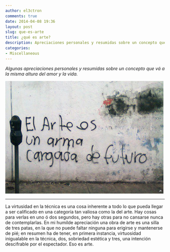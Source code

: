 ```yaml
---
author: el3ctron
comments: true
date: 2014-04-08 19:36
layout: post
slug: que-es-arte
title: ¿qué es arte?
description: Apreciaciones personales y resumidas sobre un concepto que vá a la misma altura del amor y la vida.
categories:
- Miscellaneous
---
```


*Algunas apreciaciones personales y resumidas sobre un concepto que vá a la misma altura del amor y la vida.*

[![WordPress to Jekyll](/wp-content/uploads/por_tema/arte/198323_437726469619713_168176701_n.jpg)](//el3ctron.github.io/que-es-arte)
<!-- more -->
---
La virtusidad en la técnica es una cosa inherente a todo lo que pueda llegar a ser calificado en una categoría tan valiosa como la del arte. Hay cosas para verlas en uno ó dos segundos, pero hay otras para no cansarse nunca de contemplarlas. En mi humilde apreciación una obra de arte es una silla de tres patas, en la que no puede faltar ninguna para erigirse y mantenerse de pié; en resumen ha de tener, en primera instancia, virtuosidad inigualable en la técnica, dos, sobriedad estética y tres, una intención descifrable por el espectador. Eso es arte.
